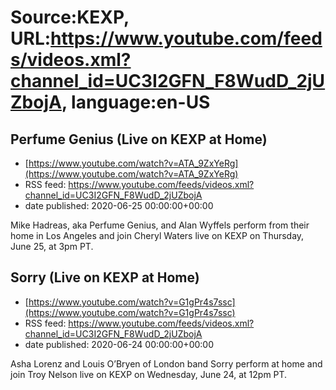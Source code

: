 # Source:KEXP, URL:https://www.youtube.com/feeds/videos.xml?channel_id=UC3I2GFN_F8WudD_2jUZbojA, language:en-US

## Perfume Genius (Live on KEXP at Home)
 - [https://www.youtube.com/watch?v=ATA_9ZxYeRg](https://www.youtube.com/watch?v=ATA_9ZxYeRg)
 - RSS feed: https://www.youtube.com/feeds/videos.xml?channel_id=UC3I2GFN_F8WudD_2jUZbojA
 - date published: 2020-06-25 00:00:00+00:00

Mike Hadreas, aka Perfume Genius, and Alan Wyffels perform from their home in Los Angeles and join Cheryl Waters live on KEXP on Thursday, June 25, at 3pm PT.

## Sorry (Live on KEXP at Home)
 - [https://www.youtube.com/watch?v=G1gPr4s7ssc](https://www.youtube.com/watch?v=G1gPr4s7ssc)
 - RSS feed: https://www.youtube.com/feeds/videos.xml?channel_id=UC3I2GFN_F8WudD_2jUZbojA
 - date published: 2020-06-24 00:00:00+00:00

Asha Lorenz and Louis O’Bryen of London band Sorry perform at home and join Troy Nelson live on KEXP on Wednesday, June 24, at 12pm PT.

